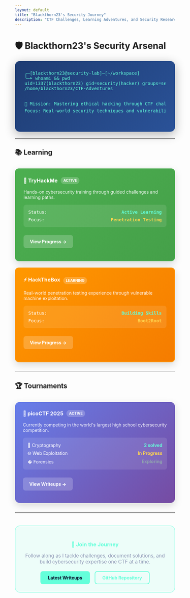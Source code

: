 ```yaml
---
layout: default
title: "Blackthorn23's Security Journey"
description: "CTF Challenges, Learning Adventures, and Security Research"
---
```


# 🛡️ Blackthorn23's Security Arsenal

<div style="background: linear-gradient(135deg, #1e3c72 0%, #2a5298 100%); color: white; padding: 30px; border-radius: 15px; font-family: 'Courier New', monospace; margin: 20px 0; box-shadow: 0 8px 32px rgba(0,0,0,0.3);">
<pre style="margin: 0; color: #64ffda;">
╭─[blackthorn23@security-lab]─[~/workspace]
╰─➤ whoami && pwd
uid=1337(blackthorn23) gid=security(hacker) groups=security(hacker),ctf(player)
/home/blackthorn23/CTF-Adventures

🎯 Mission: Mastering ethical hacking through CTF challenges
🔍 Focus: Real-world security techniques and vulnerability research
</pre>
</div>

---

## 📚 Learning

<div style="display: grid; grid-template-columns: repeat(auto-fit, minmax(300px, 1fr)); gap: 20px; margin: 30px 0;">

<div style="border: 2px solid #4caf50; border-radius: 12px; padding: 25px; background: linear-gradient(135deg, #4caf50 0%, #45a049 100%); color: white; box-shadow: 0 8px 24px rgba(0,0,0,0.15);">
  <h3 style="margin-top: 0; color: white; display: flex; align-items: center;">
    🎯 TryHackMe
    <span style="background: rgba(255,255,255,0.2); padding: 4px 8px; border-radius: 12px; font-size: 0.7em; margin-left: 10px;">ACTIVE</span>
  </h3>
  <p style="margin: 15px 0; opacity: 0.9;">Hands-on cybersecurity training through guided challenges and learning paths.</p>
  
  <div style="background: rgba(255,255,255,0.1); border-radius: 8px; padding: 15px; margin: 15px 0; font-family: monospace;">
    <div style="display: flex; justify-content: space-between; margin-bottom: 8px;">
      <span>Status:</span>
      <span style="color: #64ffda; font-weight: bold;">Active Learning</span>
    </div>
    <div style="display: flex; justify-content: space-between;">
      <span>Focus:</span>
      <span style="color: #ffd54f; font-weight: bold;">Penetration Testing</span>
    </div>
  </div>
  
  <a href="Learning/TryHackMe/Machines/readme.md" style="background: rgba(255,255,255,0.2); color: white; padding: 12px 20px; border-radius: 8px; text-decoration: none; font-weight: bold; display: inline-block; margin-top: 10px;">View Progress →</a>
</div>

<div style="border: 2px solid #ff9800; border-radius: 12px; padding: 25px; background: linear-gradient(135deg, #ff9800 0%, #f57c00 100%); color: white; box-shadow: 0 8px 24px rgba(0,0,0,0.15);">
  <h3 style="margin-top: 0; color: white; display: flex; align-items: center;">
    ⚡ HackTheBox
    <span style="background: rgba(255,255,255,0.2); padding: 4px 8px; border-radius: 12px; font-size: 0.7em; margin-left: 10px;">LEARNING</span>
  </h3>
  <p style="margin: 15px 0; opacity: 0.9;">Real-world penetration testing experience through vulnerable machine exploitation.</p>
  
  <div style="background: rgba(255,255,255,0.1); border-radius: 8px; padding: 15px; margin: 15px 0; font-family: monospace;">
    <div style="display: flex; justify-content: space-between; margin-bottom: 8px;">
      <span>Status:</span>
      <span style="color: #64ffda; font-weight: bold;">Building Skills</span>
    </div>
    <div style="display: flex; justify-content: space-between;">
      <span>Focus:</span>
      <span style="color: #ffd54f; font-weight: bold;">Boot2Root</span>
    </div>
  </div>
  
  <a href="Learning/HackTheBox/Machines/readme.md" style="background: rgba(255,255,255,0.2); color: white; padding: 12px 20px; border-radius: 8px; text-decoration: none; font-weight: bold; display: inline-block; margin-top: 10px;">View Progress →</a>
</div>

</div>

---

## 🏆 Tournaments

<div style="display: grid; grid-template-columns: repeat(auto-fit, minmax(300px, 1fr)); gap: 20px; margin: 30px 0;">

<div style="background: linear-gradient(135deg, #667eea 0%, #764ba2 100%); border-radius: 15px; padding: 25px; color: white; box-shadow: 0 8px 24px rgba(0,0,0,0.15);">
  <h3 style="margin-top: 0; color: white; display: flex; align-items: center;">
    🚩 picoCTF 2025
    <span style="background: rgba(255,255,255,0.2); padding: 4px 8px; border-radius: 12px; font-size: 0.7em; margin-left: 10px;">ACTIVE</span>
  </h3>
  <p style="margin: 15px 0; opacity: 0.9;">Currently competing in the world's largest high school cybersecurity competition.</p>
  
  <div style="background: rgba(255,255,255,0.1); border-radius: 8px; padding: 15px; margin: 15px 0;">
    <div style="display: flex; justify-content: space-between; margin-bottom: 8px;">
      <span>🔐 Cryptography</span>
      <span style="color: #64ffda; font-weight: bold;">2 solved</span>
    </div>
    <div style="display: flex; justify-content: space-between; margin-bottom: 8px;">
      <span>🌐 Web Exploitation</span>
      <span style="color: #ffd54f; font-weight: bold;">In Progress</span>
    </div>
    <div style="display: flex; justify-content: space-between;">
      <span>� Forensics</span>
      <span style="color: #90a4ae; font-weight: bold;">Exploring</span>
    </div>
  </div>
  
  <a href="Tournaments/picoCTF%202025/" style="background: rgba(255,255,255,0.2); color: white; padding: 12px 20px; border-radius: 8px; text-decoration: none; font-weight: bold; display: inline-block; margin-top: 10px;">View Writeups →</a>
</div>

</div>

---

<div style="text-align: center; margin: 40px 0; padding: 25px; background: rgba(100, 255, 218, 0.1); border-radius: 15px; border: 1px solid #64ffda;">
  <h3 style="color: #64ffda; margin-bottom: 15px;">🚀 Join the Journey</h3>
  <p style="color: #8892b0; margin-bottom: 20px; font-size: 1.1em;">
    Follow along as I tackle challenges, document solutions, and build cybersecurity expertise one CTF at a time.
  </p>
  <div style="display: flex; justify-content: center; gap: 15px; flex-wrap: wrap;">
    <a href="Tournaments/picoCTF%202025/" style="background: #64ffda; color: #0a192f; padding: 12px 24px; border-radius: 8px; text-decoration: none; font-weight: bold; transition: all 0.3s;">Latest Writeups</a>
    <a href="https://github.com/Blackthorn23/CTF-Writeups" style="background: transparent; border: 2px solid #64ffda; color: #64ffda; padding: 10px 22px; border-radius: 8px; text-decoration: none; font-weight: bold; transition: all 0.3s;">GitHub Repository</a>
  </div>
</div>

